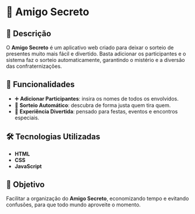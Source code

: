 # 🎁 Amigo Secreto  

## 📌 Descrição  
O **Amigo Secreto** é um aplicativo web criado para deixar o sorteio de presentes muito mais fácil e divertido. Basta adicionar os participantes e o sistema faz o sorteio automaticamente, garantindo o mistério e a diversão das confraternizações.  

## 🚀 Funcionalidades  
- ➕ **Adicionar Participantes**: insira os nomes de todos os envolvidos.  
- 🔀 **Sorteio Automático**: descubra de forma justa quem tira quem.  
- 🎉 **Experiência Divertida**: pensado para festas, eventos e encontros especiais.  

## 🛠️ Tecnologias Utilizadas  
- **HTML**  
- **CSS**  
- **JavaScript**  

## 🎯 Objetivo  
Facilitar a organização do **Amigo Secreto**, economizando tempo e evitando confusões, para que todo mundo aproveite o momento.

